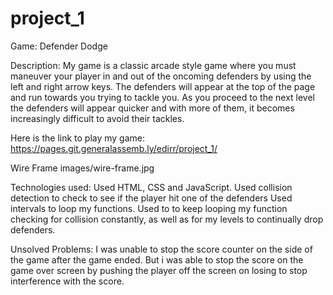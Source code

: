 # project_1

Game:
Defender Dodge

Description:
My game is a classic arcade style game where you must maneuver your player in and out of the oncoming defenders by using the left and right arrow keys. The defenders will appear at the top of the page and run towards you trying to tackle you. As you proceed to the next level the defenders will appear quicker and with more of them, it becomes increasingly difficult to avoid their tackles.    


Here is the link to play my game:
https://pages.git.generalassemb.ly/edirr/project_1/

Wire Frame
images/wire-frame.jpg


Technologies used:
Used HTML, CSS and JavaScript. 
Used collision detection to check to see if the player hit one of the defenders
Used intervals to loop my functions. Used to to keep looping my function checking for collision constantly, as well as for my levels to continually drop defenders. 


Unsolved Problems:
I was unable to stop the score counter on the side of the game after the game ended. But i was able to stop the score on the game over screen by pushing the player off the screen on losing to stop interference with the score. 
